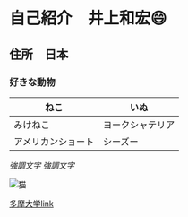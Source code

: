 # 自己紹介　井上和宏:smile:
## 住所　日本
### 好きな動物

ねこ |いぬ
----|----
みけねこ|ヨークシャテリア
アメリカンショート|シーズー

*強調文字*
_強調文字_

![猫](http://tetoan.com/wp-content/uploads/2015/04/%E5%AD%90%E7%8C%AB%E3%81%AE%E3%82%A2%E3%83%A1%E3%83%AA%E3%82%AB%E3%83%B3%E3%82%B7%E3%83%A7%E3%83%BC%E3%83%88%E3%83%98%E3%82%A2.jpg)

[多摩大学link](http://www.tama.ac.jp/)
